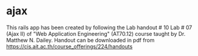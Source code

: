 ajax
====
This rails app has been created by following the Lab handout # 10 Lab # 07 (Ajax II) 
of "Web Application Engineering" (AT70.12) course taught by Dr. Matthew N. Dailey.
Handout can be downloaded in pdf from https://cis.ait.ac.th/course_offerings/224/handouts
